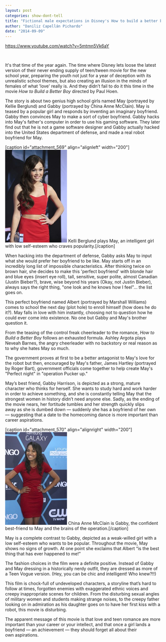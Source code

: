 ```yaml
---
layout: post
categories: show-dont-tell
title: "Fictional male expectations in Disney's How to build a better boy "
author: "Daniliz Capellán Pichardo"
date: "2014-09-09"
---
```


https://www.youtube.com/watch?v=5mtmn5Vk6aY

 

It's that time of the year again. The time where Disney lets loose the latest version of their never ending supply of teen/tween movie for the new school year, preparing the youth not just for a year of deception with its unrealistic school themes, but also creating an illusion in the minds of females of what 'love' really is. And they didn’t fail to do it this time in the movie _How to Build a Better Boy_ directed by Paul Hoen.

The story is about two genius high school girls named May (portrayed by Kellie Berglund) and Gabby (portrayed by China Anne McClain). May is teased by a popular girl and responds by inventing an imaginary boyfriend. Gabby then convinces May to make a sort of cyber boyfriend. Gabby hacks into May's father's computer in order to use his gaming software. They later find out that he is not a game software designer and Gabby actually hacked into the United States department of defense, and made a real robot boyfriend for May.

\[caption id="attachment\_569" align="alignleft" width="200"\][![LOS ANGELES - MAR 13:  Kelli Berglund at the "Captain America: T](images/kelli_howtobuildabetterboy-200x300.jpg)](http://www.thehighscreen.com/wp-content/uploads/2014/09/kelli_howtobuildabetterboy.jpg) Kelli Berglund plays May, an intelligent girl with low self-esteem who craves popularity.\[/caption\]

When hacking into the department of defense, Gabby asks May to input what she would prefer her boyfriend to be like. May starts off in an incredibly long list of impossible characteristics. After thinking twice on brown hair, she decides to make this 'perfect boyfriend' with blonde hair and blue eyes (insert eye roll), tall, sensitive, super polite, almost Canadian (Justin Bieber?), brave, wise beyond his years (Okay, not Justin Bieber), always says the right thing, "one look and he knows how I feel"… the list goes on.

This perfect boyfriend named Albert (portrayed by Marshall Williams) comes to school the next day (plot hole) to enroll himself (how does he do it?). May falls in love with him instantly, choosing not to question how he could ever come into existence. No one but Gabby and May's brother question it.

From the teasing of the control freak cheerleader to the romance, _How to Build a Better Boy_ follows an exhausted formula. Ashley Argota plays Neveah Barnes, the angry cheerleader with no backstory or real reason as to why she hates May so much.

The government proves at first to be a better antagonist to May's love for the robot but then, encouraged by May's father, James Hartley (portrayed by Roger Bart), government officials come together to help create May's "Perfect night" in "operation Pucker up."

May’s best friend, Gabby Harrison, is depicted as a strong, mature character who thinks for herself. She wants to study hard and work harder in order to achieve something, and she is constantly telling May that the strongest women in history didn’t need anyone else. Sadly, as the ending of the movie nears, her fortitude tumbles and her strength quickly slips away as she is dumbed down — suddenly she has a boyfriend of her own — suggesting that a date to the homecoming dance is more important than career aspirations.

\[caption id="attachment\_570" align="alignright" width="200"\][![China Anne McClain is Gabby, the confident best-friend to May and the brains of the operation. ](images/China_howtobuildabetterboy-200x300.jpg)](http://www.thehighscreen.com/wp-content/uploads/2014/09/China_howtobuildabetterboy.jpg) China Anne McClain is Gabby, the confident best-friend to May and the brains of the operation.\[/caption\]

May is a complete contrast to Gabby, depicted as a weak-willed girl with a low self-esteem who wants to be popular. Throughout the movie, May shows no signs of growth. At one point she exclaims that Albert “is the best thing that has ever happened to me!”

The fashion choices in the film were a definite positive. Instead of Gabby and May dressing in a historically nerdy outfit, they are dressed as more of a Teen Vogue version. (Hey, you can be chic and intelligent! Who knew?!!)

This film is chock-full of undeveloped characters, a storyline that’s hard to follow at times, forgotten enemies with exaggerated ethnic voices and creepy inappropriate scenes for children. From the disturbing sexual angles of military women and students making strange noises, to the creepy father looking on in admiration as his daughter goes on to have her first kiss with a robot, this movie is disturbing.

The apparent message of this movie is that love and teen romance are more important than your career or your intellect, and that once a girl lands a boyfriend — an achievement — they should forget all about their own aspirations.
